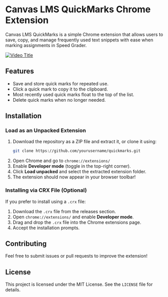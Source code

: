 # Canvas LMS QuickMarks Chrome Extension

Canvas LMS QuickMarks is a simple Chrome extension that allows users to save, copy, and manage frequently used text snippets with ease when marking assignments in Speed Grader.

[![Video Title](https://img.youtube.com/vi/WjHErJVbjLo/0.jpg)](https://www.youtube.com/watch?v=WjHErJVbjLo)

## Features
- Save and store quick marks for repeated use.
- Click a quick mark to copy it to the clipboard.
- Most recently used quick marks float to the top of the list.
- Delete quick marks when no longer needed.

## Installation

### Load as an Unpacked Extension
1. Download the repository as a ZIP file and extract it, or clone it using:
   ```sh
   git clone https://github.com/yourusername/quickmarks.git
   ```
2. Open Chrome and go to `chrome://extensions/`
3. Enable **Developer mode** (toggle in the top-right corner).
4. Click **Load unpacked** and select the extracted extension folder.
5. The extension should now appear in your browser toolbar!

### Installing via CRX File (Optional)
If you prefer to install using a `.crx` file:
1. Download the `.crx` file from the releases section.
2. Open `chrome://extensions/` and enable **Developer mode**.
3. Drag and drop the `.crx` file into the Chrome extensions page.
4. Accept the installation prompts.


## Contributing
Feel free to submit issues or pull requests to improve the extension!

## License
This project is licensed under the MIT License. See the `LICENSE` file for details.

